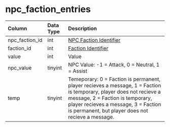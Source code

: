 # npc\_faction\_entries

| Column | Data Type | Description |
| :--- | :--- | :--- |
| npc\_faction\_id | int | [NPC Faction Identifier](npc_faction.md) |
| faction\_id | int | [Faction Identifier](../../../schema/categories/npcs/faction_list.md) |
| value | int | Value |
| npc\_value | tinyint | NPC Value: -1 = Attack, 0 = Neutral, 1 = Assist |
| temp | tinyint | Temeporary: 0 = Faction is permanent, player recieves a message, 1 = Faction is temporary, player does not recieve a message, 2 = Faction is temporary, player recieves a message, 3 = Faction is permanent, but player does not recieve a message. |

